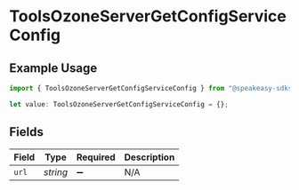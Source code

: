 # ToolsOzoneServerGetConfigServiceConfig

## Example Usage

```typescript
import { ToolsOzoneServerGetConfigServiceConfig } from "@speakeasy-sdks/bluesky/models/components";

let value: ToolsOzoneServerGetConfigServiceConfig = {};
```

## Fields

| Field              | Type               | Required           | Description        |
| ------------------ | ------------------ | ------------------ | ------------------ |
| `url`              | *string*           | :heavy_minus_sign: | N/A                |